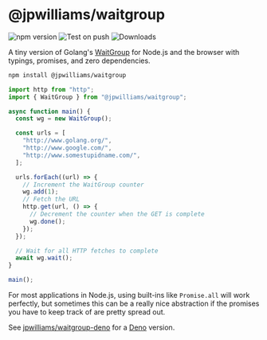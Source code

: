 # @jpwilliams/waitgroup

![npm version](https://img.shields.io/npm/v/@jpwilliams/waitgroup) ![Test on push](https://github.com/jpwilliams/waitgroup/workflows/Test%20on%20push/badge.svg) ![Downloads](https://img.shields.io/npm/dm/@jpwilliams/waitgroup)

A tiny version of Golang's [WaitGroup](https://golang.org/pkg/sync/#WaitGroup) for Node.js and the browser with typings, promises, and zero dependencies.

```sh
npm install @jpwilliams/waitgroup
```

```ts
import http from "http";
import { WaitGroup } from "@jpwilliams/waitgroup";

async function main() {
  const wg = new WaitGroup();

  const urls = [
    "http://www.golang.org/",
    "http://www.google.com/",
    "http://www.somestupidname.com/",
  ];

  urls.forEach((url) => {
    // Increment the WaitGroup counter
    wg.add(1);
    // Fetch the URL
    http.get(url, () => {
      // Decrement the counter when the GET is complete
      wg.done();
    });
  });

  // Wait for all HTTP fetches to complete
  await wg.wait();
}

main();
```

For most applications in Node.js, using built-ins like `Promise.all` will work perfectly, but sometimes this can be a really nice abstraction if the promises you have to keep track of are pretty spread out.

See [jpwilliams/waitgroup-deno](https://github.com/jpwilliams/waitgroup-deno) for a [Deno](https://deno.land/) version.

